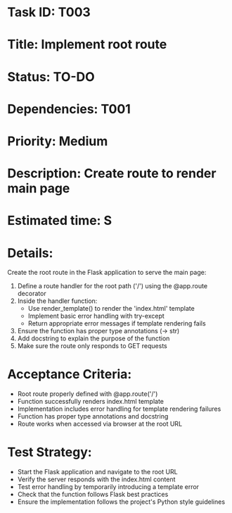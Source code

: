 # Task ID: T003
# Title: Implement root route
# Status: TO-DO
# Dependencies: T001
# Priority: Medium
# Description: Create route to render main page
# Estimated time: S

# Details:
Create the root route in the Flask application to serve the main page:
1. Define a route handler for the root path ('/') using the @app.route decorator
2. Inside the handler function:
   - Use render_template() to render the 'index.html' template
   - Implement basic error handling with try-except
   - Return appropriate error messages if template rendering fails
3. Ensure the function has proper type annotations (-> str)
4. Add docstring to explain the purpose of the function
5. Make sure the route only responds to GET requests

# Acceptance Criteria:
- Root route properly defined with @app.route('/')
- Function successfully renders index.html template
- Implementation includes error handling for template rendering failures
- Function has proper type annotations and docstring
- Route works when accessed via browser at the root URL

# Test Strategy:
- Start the Flask application and navigate to the root URL
- Verify the server responds with the index.html content
- Test error handling by temporarily introducing a template error
- Check that the function follows Flask best practices
- Ensure the implementation follows the project's Python style guidelines 